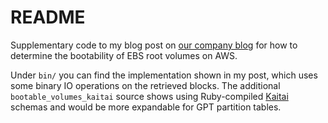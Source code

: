 # README

Supplementary code to my blog post on [our company blog](https://tecracer.de/blog/) for how to determine the bootability of EBS root volumes on AWS.

Under `bin/` you can find the implementation shown in my post, which uses some binary IO operations on the retrieved blocks. The additional `bootable_volumes_kaitai` source shows using Ruby-compiled [Kaitai](https://kaitai.io) schemas and would be more expandable for GPT partition tables.
